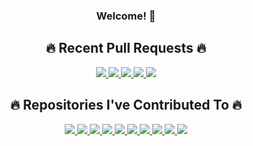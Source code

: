 <div align="center">
  <h3>Welcome! 👋</h3>

<h2>🔥 Recent Pull Requests 🔥</h2>

<a href="https://github-profile-widgets.onrender.com/cards/pull-requests/link?username=nick-w-nick&prIndex=0&ts=1731695169742">
    <img src="https://github-profile-widgets.onrender.com/cards/pull-requests?username=nick-w-nick&prIndex=0&ts=1731695169742" />
</a>

<a href="https://github-profile-widgets.onrender.com/cards/pull-requests/link?username=nick-w-nick&prIndex=1&ts=1731695169742">
    <img src="https://github-profile-widgets.onrender.com/cards/pull-requests?username=nick-w-nick&prIndex=1&ts=1731695169742" />
</a>

<a href="https://github-profile-widgets.onrender.com/cards/pull-requests/link?username=nick-w-nick&prIndex=2&ts=1731695169742">
    <img src="https://github-profile-widgets.onrender.com/cards/pull-requests?username=nick-w-nick&prIndex=2&ts=1731695169742" />
</a>

<a href="https://github-profile-widgets.onrender.com/cards/pull-requests/link?username=nick-w-nick&prIndex=3&ts=1731695169742">
    <img src="https://github-profile-widgets.onrender.com/cards/pull-requests?username=nick-w-nick&prIndex=3&ts=1731695169742" />
</a>

<a href="https://github-profile-widgets.onrender.com/cards/pull-requests/link?username=nick-w-nick&prIndex=4&ts=1731695169742">
    <img src="https://github-profile-widgets.onrender.com/cards/pull-requests?username=nick-w-nick&prIndex=4&ts=1731695169742" />
</a>

<h2>🔥 Repositories I've Contributed To 🔥</h2>
<a href="">
    <img src="https://github-profile-widgets.onrender.com/cards/hall-of-contributions?username=nick-w-nick&repositoryIndex=0&ts=1731825343718" />
</a>

<a href="">
    <img src="https://github-profile-widgets.onrender.com/cards/hall-of-contributions?username=nick-w-nick&repositoryIndex=1&ts=1731825343718" />
</a>

<a href="">
    <img src="https://github-profile-widgets.onrender.com/cards/hall-of-contributions?username=nick-w-nick&repositoryIndex=2&ts=1731825343718" />
</a>

<a href="">
    <img src="https://github-profile-widgets.onrender.com/cards/hall-of-contributions?username=nick-w-nick&repositoryIndex=3&ts=1731825343718" />
</a>

<a href="">
    <img src="https://github-profile-widgets.onrender.com/cards/hall-of-contributions?username=nick-w-nick&repositoryIndex=4&ts=1731825343718" />
</a>

<a href="">
    <img src="https://github-profile-widgets.onrender.com/cards/hall-of-contributions?username=nick-w-nick&repositoryIndex=5&ts=1731825343718" />
</a>

<a href="">
    <img src="https://github-profile-widgets.onrender.com/cards/hall-of-contributions?username=nick-w-nick&repositoryIndex=6&ts=1731825343718" />
</a>

<a href="">
    <img src="https://github-profile-widgets.onrender.com/cards/hall-of-contributions?username=nick-w-nick&repositoryIndex=7&ts=1731825343718" />
</a>

<a href="">
    <img src="https://github-profile-widgets.onrender.com/cards/hall-of-contributions?username=nick-w-nick&repositoryIndex=8&ts=1731825343718" />
</a>

<a href="">
    <img src="https://github-profile-widgets.onrender.com/cards/hall-of-contributions?username=nick-w-nick&repositoryIndex=9&ts=1731825343718" />
</a>
</div>
